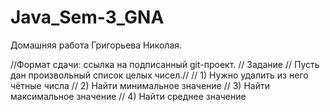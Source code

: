 # Java_Sem-3_GNA
Домашняя работа Григорьева Николая.

//Формат сдачи: ссылка на подписанный git-проект.
//        Задание
//        Пусть дан произвольный список целых чисел.//
//        1) Нужно удалить из него чётные числа
//        2) Найти минимальное значение
//        3) Найти максимальное значение
//        4) Найти среднее значение
